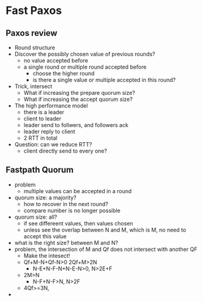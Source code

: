 
# Fast Paxos

## Paxos review
* Round structure
* Discover the possibly chosen value of previous rounds?
  * no value accepted before
  * a single round or multiple round accepted before
    * choose the higher round
    * is there a single value or multiple accepted in this round?
* Trick, intersect
  * What if increasing the prepare quorum size?
  * What if increasing the accept quorum size?
* The high performance model
  * there is a leader
  * client to leader
  * leader send to follwers, and followers ack
  * leader reply to client
  * 2 RTT in total
* Question: can we reduce RTT?
  * client directly send to every one?

## Fastpath Quorum
* problem
  * multiple values can be accepted in a round
* quorum size: a majority?
  * how to recover in the next round? 
  * compare number is no longer possible
* quorum size: all?
  * if see differeent values, then values chosen
  * unless see the overlap between N and M, which is M, no need to accept this value
* what is the right size? between M and N?
* problem, the intersection of M and Qf does not intersect with another QF
  * Make the intesect!
  * Qf+M-N+Qf-N>0 2Qf+M>2N
    * N-E+N-F-N+N-E-N>0, N>2E+F
  * 2M>N
    * N-F+N-F>N, N>2F
  * 4Qf>=3N,    
* 